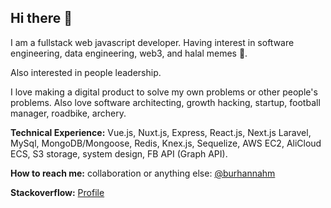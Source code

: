 ## Hi there 👋

I am a fullstack web javascript developer. Having interest in software engineering, data engineering, web3, and halal memes 🤣.

Also interested in people leadership.

I love making a digital product to solve my own problems or other people's problems. Also love software architecting, growth hacking, startup, football manager, roadbike, archery.

__Technical Experience:__ Vue.js, Nuxt.js, Express, React.js, Next.js Laravel, MySql, MongoDB/Mongoose, Redis, Knex.js, Sequelize, AWS EC2, AliCloud ECS, S3 storage, system design, FB API (Graph API).

__How to reach me:__ collaboration or anything else: [@burhannahm](https://twitter.com/BurhannAhm)

__Stackoverflow:__ [Profile](https://stackoverflow.com/users/6345936/kusiaga)
